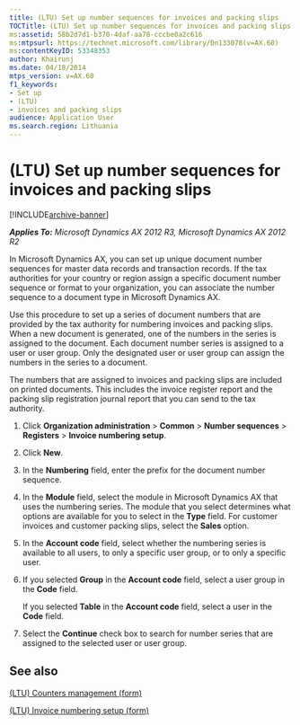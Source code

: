 ```yaml
---
title: (LTU) Set up number sequences for invoices and packing slips
TOCTitle: (LTU) Set up number sequences for invoices and packing slips
ms:assetid: 58b2d7d1-b370-4daf-aa78-cccbe0a2c616
ms:mtpsurl: https://technet.microsoft.com/library/Dn133078(v=AX.60)
ms:contentKeyID: 53348353
author: Khairunj
ms.date: 04/18/2014
mtps_version: v=AX.60
f1_keywords:
- Set up
- (LTU)
- invoices and packing slips
audience: Application User
ms.search.region: Lithuania
---
```


# (LTU) Set up number sequences for invoices and packing slips 


[!INCLUDE[archive-banner](includes/archive-banner.md)]


_**Applies To:** Microsoft Dynamics AX 2012 R3, Microsoft Dynamics AX 2012 R2_

In Microsoft Dynamics AX, you can set up unique document number sequences for master data records and transaction records. If the tax authorities for your country or region assign a specific document number sequence or format to your organization, you can associate the number sequence to a document type in Microsoft Dynamics AX.

Use this procedure to set up a series of document numbers that are provided by the tax authority for numbering invoices and packing slips. When a new document is generated, one of the numbers in the series is assigned to the document. Each document number series is assigned to a user or user group. Only the designated user or user group can assign the numbers in the series to a document.

The numbers that are assigned to invoices and packing slips are included on printed documents. This includes the invoice register report and the packing slip registration journal report that you can send to the tax authority.

1.  Click **Organization administration** \> **Common** \> **Number sequences** \> **Registers** \> **Invoice numbering setup**.

2.  Click **New**.

3.  In the **Numbering** field, enter the prefix for the document number sequence.

4.  In the **Module** field, select the module in Microsoft Dynamics AX that uses the numbering series. The module that you select determines what options are available for you to select in the **Type** field. For customer invoices and customer packing slips, select the **Sales** option.

5.  In the **Account code** field, select whether the numbering series is available to all users, to only a specific user group, or to only a specific user.

6.  If you selected **Group** in the **Account code** field, select a user group in the **Code** field.
    
    If you selected **Table** in the **Account code** field, select a user in the **Code** field.

7.  Select the **Continue** check box to search for number series that are assigned to the selected user or user group.

## See also

[(LTU) Counters management (form)](https://technet.microsoft.com/library/jj911249\(v=ax.60\))

[(LTU) Invoice numbering setup (form)](https://technet.microsoft.com/library/jj911060\(v=ax.60\))

  


